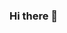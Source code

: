 ### Hi there 👋

<!--
**FelixJose28/FelixJose28** is a ✨ _special_ ✨ repository because its `README.md` (this file) appears on your GitHub profile.


https://arturssmirnovs.github.io/github-profile-readme-generator/images/banner.png

Here are some ideas to get you started:

- 🔭 I’m currently working on ...
- 🌱 I’m currently learning ...
- 👯 I’m looking to collaborate on ...
- 🤔 I’m looking for help with ...
- 💬 Ask me about ...
- 📫 How to reach me: ...
- 😄 Pronouns: ...
- ⚡ Fun fact: ...
-->
